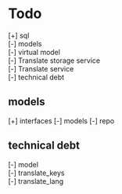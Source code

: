# Todo

[+] sql  
[-] models  
[-] virtual model  
[-] Translate storage service  
[-] Translate service  
[-] technical debt  

## models

[+] interfaces
[-] models
[-] repo

## technical debt

[-] model  
    [-] translate_keys  
    [-] translate_lang  
